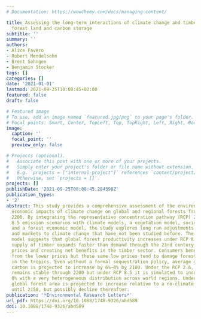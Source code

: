 ```yaml
---
# Documentation: https://wowchemy.com/docs/managing-content/

title: Assessing the long-term interactions of climate change and timber markets on
  forest land and carbon storage
subtitle: ''
summary: ''
authors:
- Alice Favero
- Robert Mendelsohn
- Brent Sohngen
- Benjamin Stocker
tags: []
categories: []
date: '2021-01-01'
lastmod: 2021-09-25T10:08:45+02:00
featured: false
draft: false

# Featured image
# To use, add an image named `featured.jpg/png` to your page's folder.
# Focal points: Smart, Center, TopLeft, Top, TopRight, Left, Right, BottomLeft, Bottom, BottomRight.
image:
  caption: ''
  focal_point: ''
  preview_only: false

# Projects (optional).
#   Associate this post with one or more of your projects.
#   Simply enter your project's folder or file name without extension.
#   E.g. `projects = ["internal-project"]` references `content/project/deep-learning/index.md`.
#   Otherwise, set `projects = []`.
projects: []
publishDate: '2021-09-25T08:08:45.284398Z'
publication_types:
- '2'
abstract: This study provides a comprehensive assessment of the environmental and
  economic impacts of climate change on global and regional forests from now through
  2200. By integrating the representative concentration pathway (RCP) 2.6 and RCP
  8.5 emission scenarios with climate models, a vegetation model, socio-economic scenarios,
  and a forest economic model, the study explores long run adjustments of both ecosystems
  and markets to climate change that have not been studied before. The ecological
  model suggests that global forest productivity increases under RCP 8.5. The overall
  supply of timber expands faster than demand through the 23rd century lowering timber
  prices and creating net benefits in the timber sector. Consumers benefit the most
  from the lower prices but these same low prices tend to damage forest owners, especially
  in the tropics. Even without a formal sequestration policy, average global forest
  carbon is projected to increase by 6%–8% by 2100. Under the RCP 2.6, forest carbon
  remains stable through 2200 but under RCP 8.5 it is simulated to increase by another
  8% with a very heterogeneous distribution across world regions. Under both RCPs,
  global forest area is projected to increase relative to a no-climate change case
  until 2150, but possibly decline thereafter.
publication: '*Environmental Research Letters*'
url_pdf: https://doi.org/10.1088/1748-9326/abd589
doi: 10.1088/1748-9326/abd589
---
```

